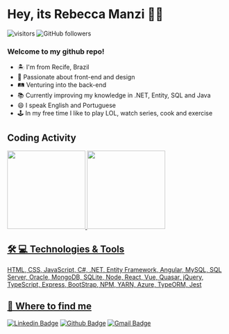 # Hey, its Rebecca Manzi :woman_technologist:

![visitors](https://visitor-badge.glitch.me/badge?page_id=rebeccamanzi.visitor-badge)
![GitHub followers](https://img.shields.io/github/followers/rebeccamanzi?style=social)

<div align="center">
 <h3 align=left> Welcome to my github repo! </h3>
  <ul align="left">
   <li> 🏝 I'm from Recife, Brazil </li>
   <li> 💜 Passionate about front-end and design </li>
   <li> 🛤 Venturing into the back-end </li>
   <li> 📚 Currently improving my knowledge in .NET, Entity, SQL and Java </li>
   <li> 😄 I speak English and Portuguese </li>
   <li> 🕹 In my free time I like to play LOL, watch series, cook and exercise </li>
  </ul>
</div>

## Coding Activity

 <div>
  <a href="https://github.com/rebeccamanzi">
  <img height="180em" src="https://github-readme-stats.vercel.app/api?username=rebeccamanzi&show_icons=true&theme=dracula&include_all_commits=true&count_private=true"/>
  <img height="180em" src="https://github-readme-stats.vercel.app/api/top-langs/?username=rebeccamanzi&layout=compact&langs_count=16&theme=dracula"/>
<div>

## 🛠 💻 Technologies & Tools

<p>
 HTML, CSS, JavaScript, C#, .NET, Entity Framework, Angular, MySQL, SQL Server, Oracle, MongoDB, SQLite, Node, React, Vue, Quasar, jQuery, TypeScript, Express, BootStrap, NPM, YARN, Azure, TypeORM, Jest
</p>
 
 ## 🤗 Where to find me
 
[![Linkedin Badge](https://img.shields.io/badge/-linkedin-blue?style=flat-square&logo=Linkedin&logoColor=white&link=https://www.linkedin.com/in/rebeccamanzi/)](https://www.linkedin.com/in/rebeccamanzi/)
[![Github Badge](https://img.shields.io/badge/-github-000?style=flat-square&logo=Github&logoColor=white&link=https://github.com/rebeccamanzi)](https://github.com/rebeccamanzi)
[![Gmail Badge](https://img.shields.io/badge/-gmail-c14438?style=flat-square&logo=Gmail&logoColor=white&link=mailto:rebeccamanzi@gmail.com)](mailto:rebeccamanzi@gmail.com)


